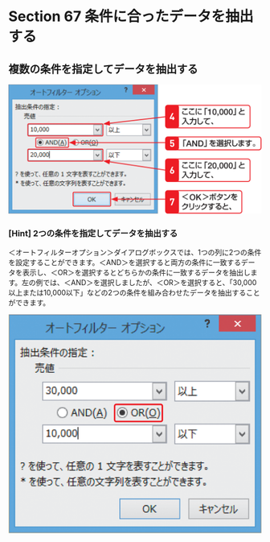 # Section 67 条件に合ったデータを抽出する

## 複数の条件を指定してデータを抽出する

![](003.png)

### [Hint] 2つの条件を指定してデータを抽出する

＜オートフィルターオプション＞ダイアログボックスでは、1つの列に2つの条件を設定することができます。＜AND＞を選択すると両方の条件に一致するデータを表示し、＜OR＞を選択するとどちらかの条件に一致するデータを抽出します。左の例では、＜AND＞を選択しましたが、＜OR＞を選択すると、「30,000以上または10,000以下」などの2つの条件を組み合わせたデータを抽出することができます。

![hint](002.png)